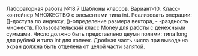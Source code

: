 Лабораторная работа №18.7 Шаблоны классов. Вариант-10. Класс-контейнер МНОЖЕСТВО с элементами типа int. Реализовать операции: []-доступа по индексу, ()-определение размера вектора, - -раздность множеств. Пользовательский класс Money для работы с денежными суммами. Число должно быть представлено двумя полями: типа long для рублей и типа int для копеек. Дробная часть числа при выводе на экран должна быть отделена от целой части запятой.
